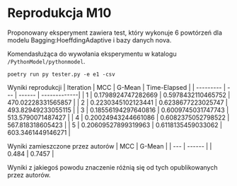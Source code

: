 # Reprodukcja M10

Proponowany eksperyment zawiera test, który wykonuje 6 powtórzeń dla modelu Bagging:HoeffdingAdaptive i bazy danych nova.

Komendasłużąca do wywołania eksperymentu w katalogu ```/PythonModel/pythonmodel```.
```
poetry run py tester.py -e e1 -csv
```

Wyniki reprodukcji
| Iteration | MCC | G-Mean | Time-Elapsed |
| --------- | --- | ------ | -------------|
| 1 | 0.1798924747282669 | 0.5978432110465752 | 470.02228331565857 |
| 2 | 0.2230345102123441 | 0.6238677223025747 | 493.82949233055115 |
| 3 | 0.18556194297640816 | 0.6009745031747743 | 513.5790071487427 |
| 4 | 0.20024943244661086 | 0.6082375052798522 | 567.818318605423 |
| 5 | 0.20609527899319963 | 0.6118135459033062 | 603.3461449146271 |


Wyniki zamieszczone przez autorów
| MCC | G-Mean |
| --- | ------ |
| 0.484 | 0.7457 |

Wyniki z jakiegoś powodu znaczenie różnią się od tych opublikowanych przez autorów.
